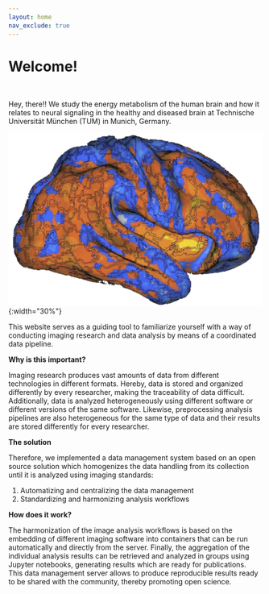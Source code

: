 ```yaml
---
layout: home
nav_exclude: true
---
```


# Welcome!

<br/>	

Hey, there!!
We study the energy metabolism of the human brain and how it relates to neural signaling in the healthy and diseased brain at Technische Universität München (TUM) in Munich, Germany.

![img](/pics/logo.png){:width="30%"}

This website serves as a guiding tool to familiarize yourself with a way of conducting imaging research and data analysis by means of a coordinated data pipeline.

**Why is this important?**

Imaging research produces vast amounts of data from different technologies in different formats. 
Hereby, data is stored and organized differently by every researcher, making the traceability of data difficult. Additionally, data is analyzed heterogeneously using different software or different versions of the same software. Likewise, preprocessing analysis pipelines are also heterogeneous for the same type of data and their results are stored differently for every researcher.

**The solution**

Therefore, we implemented a data management system based on an open source solution which homogenizes the data handling from its collection until it is analyzed using imaging standards: 
	
1. Automatizing and centralizing the data management 
2. Standardizing and harmonizing analysis workflows 

**How does it work?**

The harmonization of the image analysis workflows is based on the embedding of different imaging software into containers that can be run automatically and directly from the server.
Finally, the aggregation of the individual analysis results can be retrieved and analyzed in groups using Jupyter notebooks, generating results which are ready for publications.
This data management server allows to produce reproducible results ready to be shared with the community, thereby promoting open science.

